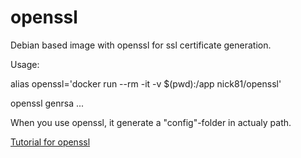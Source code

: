openssl
=======

Debian based image with openssl for ssl certificate generation.

Usage:

alias openssl='docker run --rm -it -v $(pwd):/app nick81/openssl'

openssl genrsa ...

When you use openssl, it generate a "config"-folder in actualy path. 

[Tutorial for openssl](https://www.digitalocean.com/community/tutorials/openssl-essentials-working-with-ssl-certificates-private-keys-and-csrs)